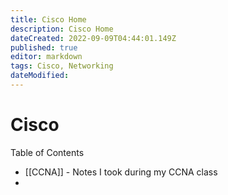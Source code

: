 ```yaml
---
title: Cisco Home
description: Cisco Home
dateCreated: 2022-09-09T04:44:01.149Z
published: true
editor: markdown
tags: Cisco, Networking
dateModified: 
---
```

# Cisco

Table of Contents

- [[CCNA]] - Notes I took during my CCNA class
- 